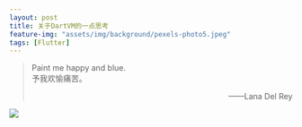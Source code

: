```yaml
---
layout: post
title: 关于DartVM的一点思考
feature-img: "assets/img/background/pexels-photo5.jpeg"
tags: [Flutter]
---
```


> Paint me happy and blue. <br> 
> 予我欢愉痛苦。                      
> <p align="right">——Lana Del Rey</p>

![](https://i.loli.net/2019/03/23/5c9630de3d35f.jpg)
